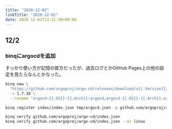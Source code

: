 ```yaml
---
title: "2020-12-02"
linkTitle: "2020-12-02"
date: 2020-12-02T13:31:30+09:00
---
```


## 12/2
### binqにargocdを追加

すっかり使い方が記憶の彼方だったが、過去ログとかGitHub Pages上の他の設定を見たらなんとかなった。

```sh
binq new \
  "https://github.com/argoproj/argo-cd/releases/download/v{{.Version}}/argocd-{{.OS}}-{{.Arch}}{{.BinExt}}" \
  -v 1.7.10 \
  --rename "argocd-{{.OS}}-{{.Arch}}:argocd,argocd-{{.OS}}-{{.Arch}}.exe:argocd.exe"

binq register index/index.json tmp/argocd.json -p github.com/argoproj/argo-cd/index.json

binq verify github.com/argoproj/argo-cd/index.json
binq verify github.com/argoproj/argo-cd/index.json --os linux
```
